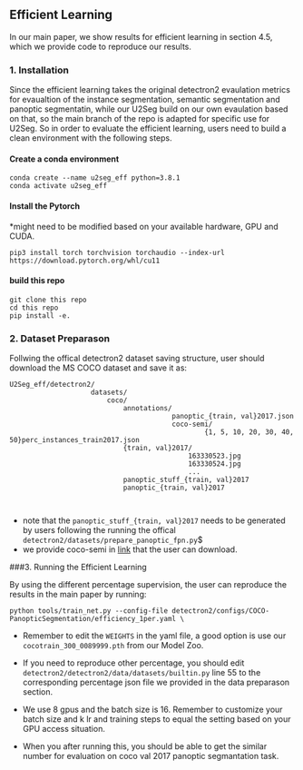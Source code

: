 ## Efficient Learning

In our main paper, we show results for efficient learning in section 4.5, which we provide code to reproduce our results.

### 1. Installation
Since the efficient learning takes the original detectron2 evaulation metrics for evaualtion of the instance segmentation,
semantic segmentation and panoptic segmentatin, while our U2Seg build on our own evaulation based on  that, so the main branch of the repo is adapted for specific use
for U2Seg. So in order to evaluate the efficient learning, users need to build a clean environment with the following steps.

#### Create a conda environment
```angular2html
conda create --name u2seg_eff python=3.8.1
conda activate u2seg_eff
```

#### Install the Pytorch
*might need to be modified based on your available hardware, GPU and CUDA.
```angular2html
pip3 install torch torchvision torchaudio --index-url https://download.pytorch.org/whl/cu11
```

#### build this repo
```angular2html
git clone this repo
cd this repo
pip install -e.
```

### 2. Dataset Preparason
Follwing the offical detectron2 dataset saving structure, user should
download the MS COCO dataset and save it as:

```angular2html
U2Seg_eff/detectron2/
                    datasets/
                        coco/
                            annotations/
                                        panoptic_{train, val}2017.json
                                        coco-semi/
                                                {1, 5, 10, 20, 30, 40, 50}perc_instances_train2017.json
                            {train, val}2017/
                                            163330523.jpg
                                            163330524.jpg
                                            ...
                            panoptic_stuff_{train, val}2017
                            panoptic_{train, val}2017

                    
```

* note that the ```panoptic_stuff_{train, val}2017``` needs to be generated by users
following the running the offical ```detectron2/datasets/prepare_panoptic_fpn.py```$
* we provide coco-semi in [link](https://drive.google.com/file/d/1Q67cZukGX4t2bqmV1GOmz2ntPbDzH9r7/view?usp=sharing) that the user can download.

###3. Running the Efficient Learning

By using the different percentage supervision, the user can reproduce the results in the
main paper by running:

```angular2html
python tools/train_net.py --config-file detectron2/configs/COCO-PanopticSegmentation/efficiency_1per.yaml \
```
* Remember to edit the ```WEIGHTS``` in the yaml file, a good option is use our ```cocotrain_300_0089999.pth```
from our Model Zoo.

* If you need to reproduce other percentage, you should edit ```detectron2/detectron2/data/datasets/builtin.py```
line 55 to the corresponding percentage json file we provided in the data preparason
section.
  
* We use 8 gpus and the batch size is 16. Remember to customize your batch size and k
lr and training steps to equal the setting based on your GPU access situation.

* When you after running this, you should be able to get the similar number for evaluation on
coco val 2017 panoptic segmantation task.